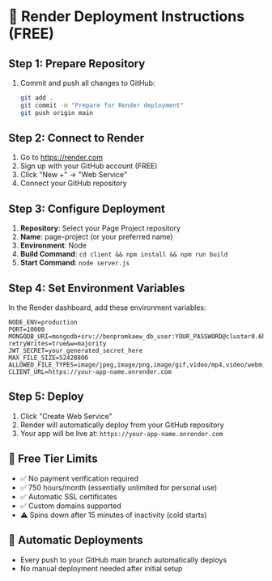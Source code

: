 # 🚀 Render Deployment Instructions (FREE)

## Step 1: Prepare Repository
1. Commit and push all changes to GitHub:
   ```bash
   git add .
   git commit -m "Prepare for Render deployment"
   git push origin main
   ```

## Step 2: Connect to Render
1. Go to https://render.com
2. Sign up with your GitHub account (FREE)
3. Click "New +" → "Web Service"
4. Connect your GitHub repository

## Step 3: Configure Deployment
1. **Repository**: Select your Page Project repository
2. **Name**: page-project (or your preferred name)
3. **Environment**: Node
4. **Build Command**: `cd client && npm install && npm run build`
5. **Start Command**: `node server.js`

## Step 4: Set Environment Variables
In the Render dashboard, add these environment variables:

```
NODE_ENV=production
PORT=10000
MONGODB_URI=mongodb+srv://benpromkaew_db_user:YOUR_PASSWORD@cluster0.6ho2dzi.mongodb.net/pageproject?retryWrites=true&w=majority
JWT_SECRET=your_generated_secret_here
MAX_FILE_SIZE=52428800
ALLOWED_FILE_TYPES=image/jpeg,image/png,image/gif,video/mp4,video/webm,application/pdf
CLIENT_URL=https://your-app-name.onrender.com
```

## Step 5: Deploy
1. Click "Create Web Service"
2. Render will automatically deploy from your GitHub repository
3. Your app will be live at: `https://your-app-name.onrender.com`

## 🎯 Free Tier Limits
- ✅ No payment verification required
- ✅ 750 hours/month (essentially unlimited for personal use)
- ✅ Automatic SSL certificates
- ✅ Custom domains supported
- ⚠️ Spins down after 15 minutes of inactivity (cold starts)

## 🔄 Automatic Deployments
- Every push to your GitHub main branch automatically deploys
- No manual deployment needed after initial setup
